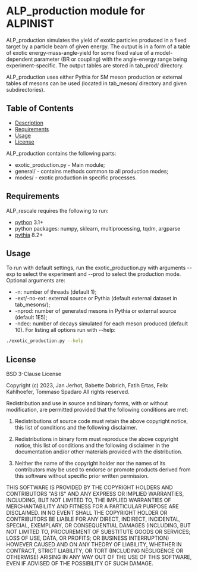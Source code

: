 ALP_production module for ALPINIST
==================================

ALP_production simulates the yield of exotic particles produced in a fixed target by a particle beam of given energy. The output is in a form of a table of exotic energy-mass-angle-yield for some fixed value of a model-dependent parameter (BR or coupling) with the angle-energy range being experiment-specific. The output tables are stored in tab_prod/ directory.

ALP_production uses either Pythia for SM meson production or external tables of mesons can be used (located in tab_meson/ directory and given subdirectories).


Table of Contents
-----------------

  * [Description](#description)
  * [Requirements](#requirements)
  * [Usage](#usage)
  * [License](#license)

ALP_production contains the following parts:
  * exotic_production.py - Main module;
  * general/ - contains methods common to all production modes;
  * modes/ - exotic production in specific processes.


Requirements
------------

ALP_rescale requires the following to run:

  * [python][python] 3.1+
  * python packages: numpy, sklearn, multiprocessing, tqdm, argparse
  * [pythia][pythia] 8.2+ 


Usage
-----

To run with default settings, run the exotic_production.py with arguments --exp to select the experiment and --prod to select the production mode. Optional arguments are:
 * -n: number of threads (default 1);
 * -ext/-no-ext: external source or Pythia (default external dataset in tab_mesons/);
 * -nprod: number of generated mesons in Pythia or external source (default 1E5);
 * -ndec: number of decays simulated for each meson produced (default 10).
For listing all options run with --help:

```sh
./exotic_production.py --help
```

License
-------

BSD 3-Clause License

Copyright (c) 2023, Jan Jerhot, Babette Dobrich, Fatih Ertas, Felix Kahlhoefer, Tommaso Spadaro
All rights reserved.

Redistribution and use in source and binary forms, with or without
modification, are permitted provided that the following conditions are met:

1. Redistributions of source code must retain the above copyright notice, this
   list of conditions and the following disclaimer.

2. Redistributions in binary form must reproduce the above copyright notice,
   this list of conditions and the following disclaimer in the documentation
   and/or other materials provided with the distribution.

3. Neither the name of the copyright holder nor the names of its
   contributors may be used to endorse or promote products derived from
   this software without specific prior written permission.

THIS SOFTWARE IS PROVIDED BY THE COPYRIGHT HOLDERS AND CONTRIBUTORS "AS IS"
AND ANY EXPRESS OR IMPLIED WARRANTIES, INCLUDING, BUT NOT LIMITED TO, THE
IMPLIED WARRANTIES OF MERCHANTABILITY AND FITNESS FOR A PARTICULAR PURPOSE ARE
DISCLAIMED. IN NO EVENT SHALL THE COPYRIGHT HOLDER OR CONTRIBUTORS BE LIABLE
FOR ANY DIRECT, INDIRECT, INCIDENTAL, SPECIAL, EXEMPLARY, OR CONSEQUENTIAL
DAMAGES (INCLUDING, BUT NOT LIMITED TO, PROCUREMENT OF SUBSTITUTE GOODS OR
SERVICES; LOSS OF USE, DATA, OR PROFITS; OR BUSINESS INTERRUPTION) HOWEVER
CAUSED AND ON ANY THEORY OF LIABILITY, WHETHER IN CONTRACT, STRICT LIABILITY,
OR TORT (INCLUDING NEGLIGENCE OR OTHERWISE) ARISING IN ANY WAY OUT OF THE USE
OF THIS SOFTWARE, EVEN IF ADVISED OF THE POSSIBILITY OF SUCH DAMAGE.

[python]: https://www.python.org/
[pythia]: https://pythia.org/